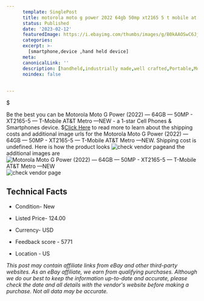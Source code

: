 ```yaml
---
      template: SinglePost
      title: motorola moto g power 2022 64gb 50mp xt2165 5 t mobile at t metro new
      status: Published
      date: '2023-02-12'
      featuredImage: https://i.ebayimg.com/thumbs/images/g/B0kAAOSwC6JjaqA-/s-l225.jpg
      categories: 
      excerpt: >-
        [smartphone,device ,hand held device]
      meta:
      canonicalLink: ''
      description: [handheld,industrially made,well crafted,Portable,Mobile,Compact,Convenient,Lightweight,Maneuverable,Man-portable,Miniature,Carriable,Hand-held,Light,Holdable,Transportable,Mobile device,Pocket-sized,On-the-go,Wireless,Cordless,Compact size,Convenient size, smartphone,device ,hand held device]
      noindex: false
      
        
---
```

$

Be the best you can be  Motorola Moto G Power (2022) — 64GB — 50MP - XT2165-5 — T-Mobile AT&T Metro —NEW - a 1-star Cell Phones & Smartphones device.
$[Click Here](https://www.ebay.com/itm/265996697031?hash=item3deea37dc7%3Ag%3AB0kAAOSwC6JjaqA-&amdata=enc%3AAQAHAAAA4IUlv9uCwJ5lyya2l8qBq7dwYDhH7iUTvs9X9HVt7%2Fpa%2B9Wraaqxi%2FwqIQleyLYkYU8QsafOWnAscBLe2tjxo%2BjkbFMYuqiPP7bmeCR%2BNs2cup6HqZYNQJ%2BYvlD7%2FKjJfokWq1c%2F6m7rEKUpWPeuIQYV9%2BYzUUVE%2FrXbrwTqZANdLhBstRRn5XEWd2QfF8G2jYe0T03%2BGKCuH7aTJ%2BB9lf6I0C4K3ggnwQqvQypLp7MoXPthxboR0HN9oWpFn16FzS3AZjUKO018RgL12q47hfdMoL13uFTQOy%2FRirY8IGiR&mkevt=1&mkcid=1&mkrid=711-53200-19255-0&campid=%253CePNCampaignId%253E&customid=%253CreferenceId%253E&toolid=10049) to read more to learn about the shipping costs and additional image urls for the Motorola Moto G Power (2022) — 64GB — 50MP - XT2165-5 — T-Mobile AT&T Metro —NEW. Shipping cost is undefined. Here is how the product looks ![check vendor page](https://i.ebayimg.com/thumbs/images/g/B0kAAOSwC6JjaqA-/s-l225.jpg)and the additional images are![Motorola Moto G Power (2022) — 64GB — 50MP - XT2165-5 — T-Mobile AT&T Metro —NEW](https://i.ebayimg.com/images/g/B0kAAOSwC6JjaqA-/s-l960.jpg)![check vendor page](https://origin-galleryplus.ebayimg.com/ws/web/265996697031_2_0_1/225x225.jpg,https://origin-galleryplus.ebayimg.com/ws/web/265996697031_3_0_1/225x225.jpg,https://origin-galleryplus.ebayimg.com/ws/web/265996697031_4_0_1/225x225.jpg,https://origin-galleryplus.ebayimg.com/ws/web/265996697031_5_0_1/225x225.jpg)



 ## Technical Facts 



     
      

 - Condition- New 


      

 - Listed Price- 124.00 


      

 - Currency- USD 


      

 - Feedback score - 5771 


      

 - Location - US 


      
      

 *_This post may contain affiliate links from eBay and other third-party websites. As an eBay affiliate, we earn from qualifying purchases. Although we do our best to keep the information up-to-date and accurate, please check the date and all details with the vendor's website before making a purchase. Not all data may be accurate._*






